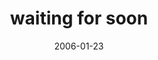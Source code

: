 ---
layout: base.njk
title : 'waiting for soon' 
view_title : 'waiting for soon' 
year : '2006' 
date : '2006-01-23' 
img_file : '/drawing/waitingforsoon.png' 
html_file : 'waitingforsoon' 
next_html : 'thesearenotflowers.html' 
year_order : '13' 
permalink : "title/{{html_file}}.html"
---